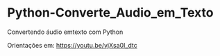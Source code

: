 # Python-Converte_Audio_em_Texto
Convertendo áudio emtexto com Python

Orientações em: https://youtu.be/vjXsa0I_dtc
